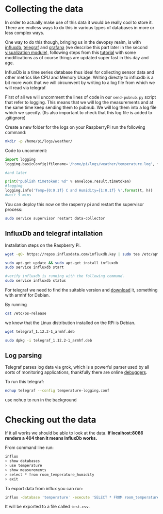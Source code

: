 # Collecting the data

In order to actually make use of this data it would be really cool to store it. There are endless ways to do this in various types of databases in more or less complex ways.

One way to do this though, bringing us in the devopsy realm, is with [influxdb](https://www.influxdata.com), [telegraf](https://www.influxdata.com/time-series-platform/telegraf/) and [grafana](https://grafana.com) (we describe this part later in the second [visualization module](../data-visualization/2-grafana.md)), following steps from this [tutorial](https://www.terminalbytes.com/temperature-using-raspberry-pi-grafana/) with some modifications as of course things are updated super fast in this day and age.

InfluxDb is a time series database thus ideal for collecting sensor data and other metrics like CPU and Memory Usage. Writing directly to influxdb is a bit more work that we will circumvent by writing to a log file from which we will read via telegraf.

First of all we will uncomment the lines of code in our `send-pubnub.py` script that refer to logging. This means that we will log the measurements and at the same time keep sending them to pubnub. We will log them into a log file which we specify. (Its also important to check that this log file is added to .gitignore)

Create a new folder for the logs on your RaspberryPi run the following command:

```bash
mkdir -p /home/pi/logs/weather/
```

Code to uncomment:

```python
import logging
logging.basicConfig(filename='/home/pi/logs/weather/temperature.log', filemode='a', format='%(created)f %(message)s', level=logging.INFO)

#and later

print("publish timetoken: %d" % envelope.result.timetoken)
#logging
logging.info('Temp={0:0.1f} C and Humidity={1:0.1f} %'.format(t, h))
#wait 5 mins
```

You can deploy this now on the rasperry pi and restart the supervisor process:

```bash
sudo service supervisor restart data-collector
```

## InfluxDb and telegraf intallation

Installation steps on the Raspberry Pi.

```bash
wget -qO- https://repos.influxdata.com/influxdb.key | sudo tee /etc/apt/sources.list.d/influxdb.list test $VERSION_ID = "8" && echo "deb https://repos.influxdata.com/debian jessie stable" | sudo tee /etc/apt/sources.list.d/influxdb.list test $VERSION_ID = "9" && echo "deb https://repos.influxdata.com/debian stretch stable" | sudo tee /etc/apt/sources.list.d/influxdb.list

sudo apt-get update && sudo apt-get install influxdb
sudo service influxdb start

#verify influxdb is running with the following command.
sudo service influxdb status
```

For telegraf we need to find the suitable version and [download](https://github.com/influxdata/telegraf/releases) it, something with armhf for Debian.

By running

```bash
cat /etc/os-release
```

we know that the Linux distribution installed on the RPi is Debian.

```bash
wget telegraf_1.12.2-1_armhf.deb

sudo dpkg -i telegraf_1.12.2-1_armhf.deb
```

## Log parsing

Telegraf parses log data via grok, which is a powerful parser used by all sorts of monitoring applications, thankfully there are online [debuggers](https://grokdebug.herokuapp.com).

To run this telegraf:

```bash
nohup telegraf --config temperature-logging.conf
```

use nohup to run in the background

# Checking out the data

If it all works we should be able to look at the data. <b>If localhost:8086 renders a 404 then it means InfluxDb works.</b>

From command line run:

```bash
influx
> show databases
> use temperature
> show measurements
> select * from room_temperature_humidity
> exit
```

To export data from influx you can run:

```bash
influx -database 'temperature' -execute 'SELECT * FROM room_temperature_humidity' -format csv > test.csv
```

It will be exported to a file called `test.csv`.
